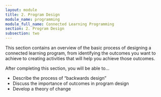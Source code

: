 ```yaml
---
layout: module
title: 2. Program Design
module_name: programming
module_full_name: Connected Learning Programming
section: 2. Program Design
subsection: two
---
```


This section contains an overview of the basic process of designing a connected learning program, from identifying the outcomes you want to achieve to creating activities that will help you achieve those outcomes.  

<div class="objectives">
	<p>After completing this section, you will be able to...</p>
	<ul>
		<li>Describe the process of “backwards design”</li>
		<li>Discuss the importance of outcomes in program design</li>
		<li>Develop a theory of change</li>
	</ul>
</div>

